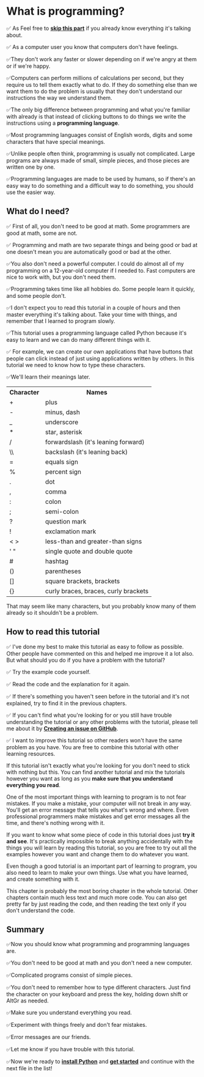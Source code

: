 # What is programming?
<p>✅ As Feel free to <strong><a href="#howto">skip this part</a></strong> if you already know everything it's talking about.</p>
<p>✅ As a computer user you know that computers don't have feelings.</p>
<p>✅They don't work any faster or slower depending on if we're angry at them or if we're happy.</p>
<p>✅Computers can perform millions of calculations per second, but they require us to tell them exactly what to do. If they do something else than we want them to do the problem is usually that they don't understand our instructions the way we understand them.</p>
<p>✅The only big difference between programming and what you're familiar with already is that instead of clicking buttons to do things we write the instructions using a <strong>programming language</strong>.</p>
<p>✅Most programming languages consist of English words, digits and some characters that have special meanings.</p>
<p>✅Unlike people often think, programming is usually not complicated. Large programs are always made of small, simple pieces, and those pieces are written one by one.</p>
<p>✅Programming languages are made to be used by humans, so if there's an easy way to do something and a difficult way to do something, you should use the easier way.</p>


## What do I need?

<p>✅ First of all, you don't need to be good at math. Some programmers are good at math, some are not.</p>
<p>✅ Programming and math are two separate things and being good or bad at one doesn't mean you are automatically good or bad at the other.</p>
<p>✅You also don't need a powerful computer. I could do almost all of my programming on a 12-year-old computer if I needed to. Fast computers are nice to work with, but you don't need them.</p>
<p>✅Programming takes time like all hobbies do. Some people learn it quickly, and some people don't.</p>
<p>✅I don't expect you to read this tutorial in a couple of hours and then master everything it's talking about. Take your time with things, and remember that I learned to program slowly.</p>
<p>✅This tutorial uses a programming language called Python because it's easy to learn and we can do many different things with it.</p>
<p>✅ For example, we can create our own applications that have buttons that people can click instead of just using applications written by others. In this tutorial we need to know how to type these characters.</p>
<p>✅We'll learn their meanings later.</p>

<table>
  <tr>
    <th>Character</th>
    <th>Names</th>
  </tr>
  <tr>
    <td>+</td>
    <td>plus</td>
  </tr>
  <tr>
    <td>-</td>
    <td>minus, dash</td>
  </tr>
  <tr>
    <td>_</td>
    <td>underscore</td>
  </tr>
  <tr>
    <td>*</td>
    <td>star, asterisk</td>
  </tr>
  <tr>
    <td>/</td>
    <td>forwardslash (it's leaning forward)</td>
  </tr>
  <tr>
    <td>\\</td>
    <td>backslash (it's leaning back)</td>
  </tr>
  <tr>
    <td>=</td>
    <td>equals sign</td>
  </tr>
  <tr>
    <td>%</td>
    <td>percent sign</td>
  </tr>
  <tr>
    <td>.</td>
    <td>dot</td>
  </tr>
  <tr>
    <td>,</td>
    <td>comma</td>
  </tr>
  <tr>
    <td>:</td>
    <td>colon</td>
  </tr>
  <tr>
    <td>;</td>
    <td>semi-colon</td>
  </tr>
  <tr>
    <td>?</td>
    <td>question mark</td>
  </tr>
  <tr>
    <td>!</td>
    <td>exclamation mark</td>
  </tr>
  <tr>
    <td>&lt; &gt;</td>
    <td>less-than and greater-than signs</td>
  </tr>
  <tr>
    <td>' "</td>
    <td>single quote and double quote</td>
  </tr>
  <tr>
    <td>#</td>
    <td>hashtag</td>
  </tr>
  <tr>
    <td>()</td>
    <td>parentheses</td>
  </tr>
  <tr>
    <td>[]</td>
    <td>square brackets, brackets</td>
  </tr>
  <tr>
    <td>{}</td>
    <td>curly braces, braces, curly brackets</td>
  </tr>
</table>

<p>That may seem like many characters, but you probably know many of them already so it shouldn't be a problem.</p>

## How to read this tutorial

<p>✅ I've done my best to make this tutorial as easy to follow as possible. Other people have commented on this and helped me improve it a lot also. But what should you do if you have a problem with the tutorial?</p>
<p>✅ Try the example code yourself.</p>
<p>✅ Read the code and the explanation for it again.</p>
<p>✅ If there's something you haven't seen before in the tutorial and it's not explained, try to find it in the previous chapters.</p>
<p>✅ If you can't find what you're looking for or you still have trouble understanding the tutorial or any other problems with the tutorial, please tell me about it by <strong><a href="https://github.com/milaan9/01_Python_Introduction/issues/new">Creating an issue on GitHub</a></strong>.</p>
<p>✅ I want to improve this tutorial so other readers won't have the same problem as you have. You are free to combine this tutorial with other learning resources.</p>
<p>If this tutorial isn't exactly what you're looking for you don't need to stick with nothing but this. You can find another tutorial and mix the tutorials however you want as long as you <strong>make sure that you understand everything you read</strong>.</p>

<p>One of the most important things with learning to program is to not fear mistakes. If you make a mistake, your computer will not break in any way. You'll get an error message that tells you what's wrong and where. Even professional programmers make mistakes and get error messages all the time, and there's nothing wrong with it.</p>

<p>If you want to know what some piece of code in this tutorial does just <strong>try it and see</strong>. It's practically impossible to break anything accidentally with the things you will learn by reading this tutorial, so you are free to try out all the examples however you want and change them to do whatever you want.</p>

<p>Even though a good tutorial is an important part of learning to program, you also need to learn to make your own things. Use what you have learned, and create something with it.</p>

<p>This chapter is probably the most boring chapter in the whole tutorial. Other chapters contain much less text and much more code. You can also get pretty far by just reading the code, and then reading the text only if you don't understand the code.</p>

## Summary

<p>✅Now you should know what programming and programming languages are.</p>
<p>✅You don't need to be good at math and you don't need a new computer.</p>
<p>✅Complicated programs consist of simple pieces.</p>
<p>✅You don't need to remember how to type different characters. Just find the character on your keyboard and press the key, holding down shift or AltGr as needed.</p>
<p>✅Make sure you understand everything you read.</p>
<p>✅Experiment with things freely and don't fear mistakes.</p>
<p>✅Error messages are our friends.</p>
<p>✅Let me know if you have trouble with this tutorial.</p>
<p>✅Now we're ready to <strong><a href="https://github.com/milaan9/01_Python_Introduction/blob/main/002_How_to_install_Python.ipynb">install Python</a></strong> and <strong><a href="https://github.com/milaan9/01_Python_Introduction/blob/main/003_Jupyter_Keyboard_Shortcuts_Practice.ipynb">get started</a></strong> and continue with the next file in the list!</p>
